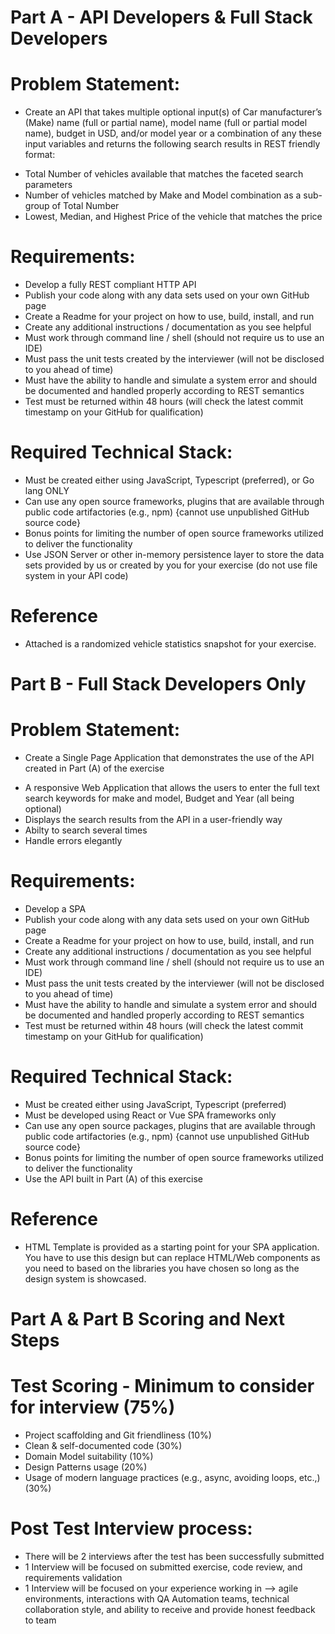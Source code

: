 
# Part A - API Developers & Full Stack Developers

# Problem Statement:

+ Create an API that takes multiple optional input(s) of Car manufacturer’s (Make) name (full or partial name), model name (full or partial model name), budget in USD, and/or model year or a combination of any these input variables and returns the following search results in REST friendly format:

* Total Number of vehicles available that matches the faceted search parameters
* Number of vehicles matched by Make and Model combination as a sub-group of Total Number
* Lowest, Median, and Highest Price of the vehicle that matches the price

# Requirements:

+ Develop a fully REST compliant HTTP API
+ Publish your code along with any data sets used on your own GitHub page
+ Create a Readme for your project on how to use, build, install, and run
+ Create any additional instructions / documentation as you see helpful
+ Must work through command line / shell (should not require us to use an IDE)
+ Must pass the unit tests created by the interviewer (will not be disclosed to you ahead of time)
+ Must have the ability to handle and simulate a system error and should be documented and handled properly according to REST semantics
+ Test must be returned within 48 hours (will check the latest commit timestamp on your GitHub for qualification)


# Required Technical Stack:

+ Must be created either using JavaScript, Typescript (preferred), or Go lang ONLY
+ Can use any open source frameworks, plugins that are available through public code artifactories (e.g., npm) {cannot use unpublished GitHub source code}
+ Bonus points for limiting the number of open source frameworks utilized to deliver the functionality
+ Use JSON Server or other in-memory persistence layer to store the data sets provided by us or created by you for your exercise (do not use file system in your API code)

# Reference

+ Attached is a randomized vehicle statistics snapshot for your exercise.


# Part B - Full Stack Developers Only

# Problem Statement:

+ Create a Single Page Application that demonstrates the use of the API created in Part (A) of the exercise

* A responsive Web Application that allows the users to enter the full text search keywords for make and model, Budget and Year (all being optional)
* Displays the search results from the API in a user-friendly way
* Abilty to search several times
* Handle errors elegantly

# Requirements:

+ Develop a SPA
+ Publish your code along with any data sets used on your own GitHub page
+ Create a Readme for your project on how to use, build, install, and run
+ Create any additional instructions / documentation as you see helpful
+ Must work through command line / shell (should not require us to use an IDE)
+ Must pass the unit tests created by the interviewer (will not be disclosed to you ahead of time)
+ Must have the ability to handle and simulate a system error and should be documented and handled properly according to REST semantics
+ Test must be returned within 48 hours (will check the latest commit timestamp on your GitHub for qualification)


# Required Technical Stack:

+ Must be created either using JavaScript, Typescript (preferred)
+ Must be developed using React or Vue SPA frameworks only
+ Can use any open source packages, plugins that are available through public code artifactories (e.g., npm) {cannot use unpublished GitHub source code}
+ Bonus points for limiting the number of open source frameworks utilized to deliver the functionality
+ Use the API built in Part (A) of this exercise

# Reference

+ HTML Template is provided as a starting point for your SPA application. You have to use this design but can replace HTML/Web components as you need to based on the libraries you have chosen so long as the design system is showcased.

# Part A & Part B Scoring and Next Steps

# Test Scoring - Minimum to consider for interview (75%)
+ Project scaffolding and Git friendliness (10%)
+ Clean & self-documented code (30%)
+ Domain Model suitability (10%)
+ Design Patterns usage (20%)
+ Usage of modern language practices (e.g., async, avoiding loops, etc.,) (30%)

# Post Test Interview process:

+ There will be 2 interviews after the test has been successfully submitted
+ 1 Interview will be focused on submitted exercise, code review, and requirements validation
+ 1 Interview will be focused on your experience working in —> agile environments, interactions with QA Automation teams, technical collaboration style, and ability to receive and provide honest feedback to team
